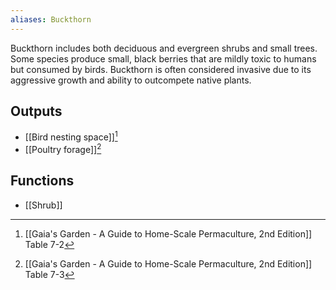 ```yaml
---
aliases: Buckthorn
---
```

Buckthorn includes both deciduous and evergreen shrubs and small trees. Some species produce small, black berries that are mildly toxic to humans but consumed by birds. Buckthorn is often considered invasive due to its aggressive growth and ability to outcompete native plants.
## Outputs
- [[Bird nesting space]][^1]
- [[Poultry forage]][^2]

## Functions
- [[Shrub]]

[^1]: [[Gaia's Garden - A Guide to Home-Scale Permaculture, 2nd Edition]] Table 7-2
[^2]: [[Gaia's Garden - A Guide to Home-Scale Permaculture, 2nd Edition]] Table 7-3
